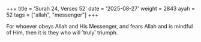 +++
title = 'Surah 24, Verses 52'
date = '2025-08-27'
weight = 2843
ayah = 52
tags = ["allah", "messenger"]
+++

For whoever obeys Allah and His Messenger, and fears Allah and is mindful of Him, then it is they who will ˹truly˺ triumph.